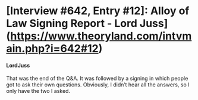 # [Interview #642, Entry #12]: Alloy of Law Signing Report - Lord Juss](https://www.theoryland.com/intvmain.php?i=642#12)

#### LordJuss

That was the end of the Q&A. It was followed by a signing in which people got to ask their own questions. Obviously, I didn’t hear all the answers, so I only have the two I asked.

